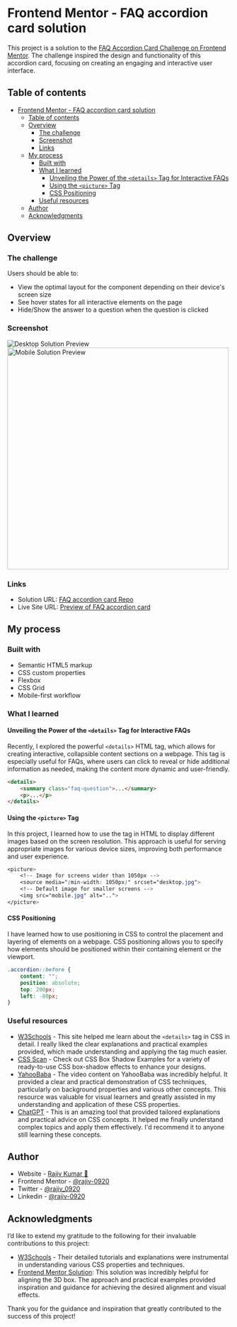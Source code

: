 # Frontend Mentor - FAQ accordion card solution
This project is a solution to the [FAQ Accordion Card Challenge on Frontend Mentor](https://www.frontendmentor.io/challenges/faq-accordion-card-XlyjD0Oam). The challenge inspired the design and functionality of this accordion card, focusing on creating an engaging and interactive user interface.

## Table of contents

- [Frontend Mentor - FAQ accordion card solution](#frontend-mentor---faq-accordion-card-solution)
  - [Table of contents](#table-of-contents)
  - [Overview](#overview)
    - [The challenge](#the-challenge)
    - [Screenshot](#screenshot)
    - [Links](#links)
  - [My process](#my-process)
    - [Built with](#built-with)
    - [What I learned](#what-i-learned)
      - [Unveiling the Power of the `<details>` Tag for Interactive FAQs](#unveiling-the-power-of-the-details-tag-for-interactive-faqs)
      - [Using the `<picture>` Tag](#using-the-picture-tag)
      - [CSS Positioning](#css-positioning)
    - [Useful resources](#useful-resources)
  - [Author](#author)
  - [Acknowledgments](#acknowledgments)

## Overview

### The challenge

Users should be able to:

- View the optimal layout for the component depending on their device's screen size
- See hover states for all interactive elements on the page
- Hide/Show the answer to a question when the question is clicked

### Screenshot

![Desktop Solution Preview](./solution//desktop.png)
<img src="./solution/mobile.png" style="width:500px" alt="Mobile Solution Preview">

### Links

- Solution URL: [FAQ accordion card Repo](https://github.com/Rajiv-0920/FAQ-accordion-card)
- Live Site URL: [Preview of FAQ accordion card](https://Rajiv-0920.github.io/FAQ-accordion-card)

## My process

### Built with

- Semantic HTML5 markup
- CSS custom properties
- Flexbox
- CSS Grid
- Mobile-first workflow

### What I learned

#### Unveiling the Power of the `<details>` Tag for Interactive FAQs

Recently, I explored the powerful `<details>` HTML tag, which allows for creating interactive, collapsible content sections on a webpage. This tag is especially useful for FAQs, where users can click to reveal or hide additional information as needed, making the content more dynamic and user-friendly.

```html
<details>
    <summary class="faq-question">...</summary>
    <p>...</p>
</details>
```

#### Using the `<picture>` Tag

In this project, I learned how to use the <picture> tag in HTML to display different images based on the screen resolution. This approach is useful for serving appropriate images for various device sizes, improving both performance and user experience.

```css
<picture>
    <!-- Image for screens wider than 1050px -->
    <source media="(min-width: 1050px)" srcset="desktop.jpg">
    <!-- Default image for smaller screens -->
    <img src="mobile.jpg" alt="..">
</picture>
```

#### CSS Positioning

I have learned how to use positioning in CSS to control the placement and layering of elements on a webpage. CSS positioning allows you to specify how elements should be positioned within their containing element or the viewport.

```css
.accordion::before {
    content: "";
    position: absolute;
    top: 200px;
    left: -80px;
}
```

### Useful resources

- [W3Schools](https://www.w3schools.com) - This site helped me learn about the `<details>` tag in CSS in detail. I really liked the clear explanations and practical examples provided, which made understanding and applying the tag much easier.
- [CSS Scan](https://getcssscan.com/css-box-shadow-examples) - Check out CSS Box Shadow Examples for a variety of ready-to-use CSS box-shadow effects to enhance your designs.
- [YahooBaba](https://www.yahoobaba.net) - The video content on YahooBaba was incredibly helpful. It provided a clear and practical demonstration of CSS techniques, particularly on background properties and various other concepts. This resource was valuable for visual learners and greatly assisted in my understanding and application of these CSS properties.
- [ChatGPT](https://www.openai.com/chatgpt) - This is an amazing tool that provided tailored explanations and practical advice on CSS concepts. It helped me finally understand complex topics and apply them effectively. I'd recommend it to anyone still learning these concepts.

## Author

- Website - [Rajiv Kumar 🚀](https://rajiv-0920.github.io/Portfolio/)
- Frontend Mentor - [@rajiv-0920](https://www.frontendmentor.io/profile/rajiv-0920)
- Twitter - [@rajiv_0920](https://www.twitter.com/rajiv_0920)
- Linkedin - [@rajiv-0920](https://www.linkedin.com/in/rajiv-0920/)

## Acknowledgments

I’d like to extend my gratitude to the following for their invaluable contributions to this project:

- [W3Schools](https://www.w3schools.com) - Their detailed tutorials and explanations were instrumental in understanding various CSS properties and techniques.
- [Frontend Mentor Solution](https://www.frontendmentor.io/solutions/faq-accordion-card-HyQU0HoN9): This solution was incredibly helpful for aligning the 3D box. The approach and practical examples provided inspiration and guidance for achieving the desired alignment and visual effects.

Thank you for the guidance and inspiration that greatly contributed to the success of this project!